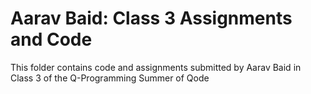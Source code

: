 # Aarav Baid: Class 3 Assignments and Code
This folder contains code and assignments submitted by Aarav Baid in Class 3 of the Q-Programming Summer of Qode